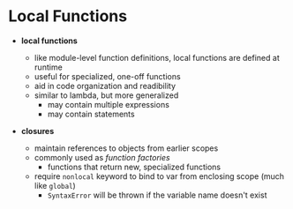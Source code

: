 Local Functions
===============

- **local functions**
  - like module-level function definitions, local functions are defined at runtime
  - useful for specialized, one-off functions
  - aid in code organization and readibility
  - similar to lambda, but more generalized
    - may contain multiple expressions
    - may contain statements

- **closures**
  - maintain references to objects from earlier scopes
  - commonly used as _function factories_
    - functions that return new, specialized functions
  - require `nonlocal` keyword to bind to var from enclosing scope (much like `global`)
    - `SyntaxError` will be thrown if the variable name doesn't exist
